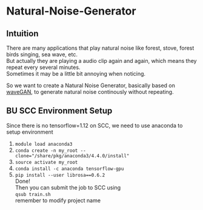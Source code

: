 # Natural-Noise-Generator

## Intuition

There are many applications that play natural noise like forest, stove, forest birds singing, sea wave, etc.  
But actually they are playing a audio clip again and again, which means they repeat every several minutes.  
Sometimes it may be a little bit annoying when noticing.

So we want to create a Natural Noise Generator, basically based on [waveGAN](https://github.com/chrisdonahue/wavegan), to generate natural noise continously without repeating.

## BU SCC Environment Setup
Since there is no tensorflow=1.12 on SCC, we need to use anaconda to setup environment
1. ```module load anaconda3```
2. ```conda create -n my_root --clone="/share/pkg/anaconda3/4.4.0/install"```
3. ```source activate my_root```
4. ```conda install -c anaconda tensorflow-gpu```
5. ```pip install --user librosa==0.6.2```  
Done!  
Then you can submit the job to SCC using  
```qsub train.sh```  
remember to modify project name
